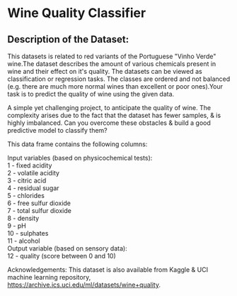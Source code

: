 # Wine Quality Classifier
## Description of the Dataset:
This datasets is related to red variants of the Portuguese "Vinho Verde" wine.The dataset describes the amount of various chemicals present in wine and their effect on it's quality. The datasets can be viewed as classification or regression tasks. The classes are ordered and not balanced (e.g. there are much more normal wines than excellent or poor ones).Your task is to predict the quality of wine using the given data.

A simple yet challenging project, to anticipate the quality of wine.
The complexity arises due to the fact that the dataset has fewer samples, & is highly imbalanced.
Can you overcome these obstacles & build a good predictive model to classify them?

This data frame contains the following columns:

Input variables (based on physicochemical tests):\
1 - fixed acidity\
2 - volatile acidity\
3 - citric acid\
4 - residual sugar\
5 - chlorides\
6 - free sulfur dioxide\
7 - total sulfur dioxide\
8 - density\
9 - pH\
10 - sulphates\
11 - alcohol\
Output variable (based on sensory data):\
12 - quality (score between 0 and 10)

Acknowledgements:
This dataset is also available from Kaggle & UCI machine learning repository, https://archive.ics.uci.edu/ml/datasets/wine+quality.
